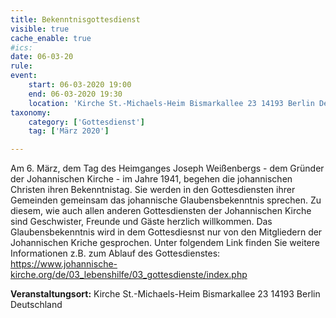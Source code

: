 ```yaml
---
title: Bekenntnisgottesdienst
visible: true
cache_enable: true
#ics: 
date: 06-03-20
rule: 
event:
	start: 06-03-2020 19:00
	end: 06-03-2020 19:30
	location: 'Kirche St.-Michaels-Heim Bismarkallee 23 14193 Berlin Deutschland'
taxonomy:
	category: ['Gottesdienst']
	tag: ['März 2020']

---
```

Am 6. März, dem Tag des Heimganges Joseph Weißenbergs - dem Gründer der Johannischen Kirche - im Jahre 1941, begehen die johannischen Christen ihren Bekenntnistag. Sie werden in den Gottesdiensten ihrer Gemeinden gemeinsam das johannische Glaubensbekenntnis sprechen.
Zu diesem, wie auch allen anderen Gottesdiensten der Johannischen Kirche sind Geschwister, Freunde und Gäste herzlich willkommen. Das Glaubensbekenntnis wird in dem Gottesdiesnst nur von den Mitgliedern der Johannischen Kriche gesprochen. Unter folgendem Link finden Sie weitere Informationen z.B. zum Ablauf des Gottesdienstes: https://www.johannische-kirche.org/de/03_lebenshilfe/03_gottesdienste/index.php



**Veranstaltungsort:** Kirche St.-Michaels-Heim
Bismarkallee 23
14193 Berlin
Deutschland

